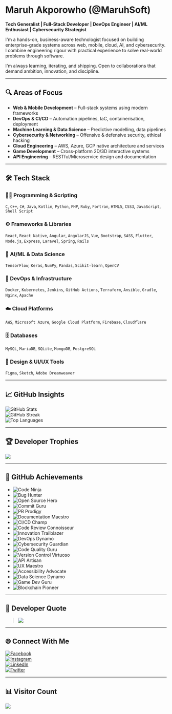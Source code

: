 # Maruh Akporowho (@MaruhSoft)

**Tech Generalist | Full-Stack Developer | DevOps Engineer | AI/ML Enthusiast | Cybersecurity Strategist**

I'm a hands-on, business-aware technologist focused on building enterprise-grade systems across web, mobile, cloud, AI, and cybersecurity. I combine engineering rigour with practical experience to solve real-world problems through software.

I'm always learning, iterating, and shipping. Open to collaborations that demand ambition, innovation, and discipline.

---

## 🔍 Areas of Focus

- **Web & Mobile Development** – Full-stack systems using modern frameworks  
- **DevOps & CI/CD** – Automation pipelines, IaC, containerisation, deployment  
- **Machine Learning & Data Science** – Predictive modelling, data pipelines  
- **Cybersecurity & Networking** – Offensive & defensive security, ethical hacking  
- **Cloud Engineering** – AWS, Azure, GCP native architecture and services  
- **Game Development** – Cross-platform 2D/3D interactive systems  
- **API Engineering** – RESTful/Microservice design and documentation  

---

## 🛠️ Tech Stack

### 👨‍💻 Programming & Scripting
`C`, `C++`, `C#`, `Java`, `Kotlin`, `Python`, `PHP`, `Ruby`, `Fortran`, `HTML5`, `CSS3`, `JavaScript`, `Shell Script`

### ⚙️ Frameworks & Libraries
`React`, `React Native`, `Angular`, `AngularJS`, `Vue`, `Bootstrap`, `SASS`, `Flutter`, `Node.js`, `Express`, `Laravel`, `Spring`, `Rails`

### 🧠 AI/ML & Data Science
`TensorFlow`, `Keras`, `NumPy`, `Pandas`, `Scikit-learn`, `OpenCV`

### 🧱 DevOps & Infrastructure
`Docker`, `Kubernetes`, `Jenkins`, `GitHub Actions`, `Terraform`, `Ansible`, `Gradle`, `Nginx`, `Apache`

### ☁️ Cloud Platforms
`AWS`, `Microsoft Azure`, `Google Cloud Platform`, `Firebase`, `Cloudflare`

### 🗄️ Databases
`MySQL`, `MariaDB`, `SQLite`, `MongoDB`, `PostgreSQL`

### 🎨 Design & UI/UX Tools
`Figma`, `Sketch`, `Adobe Dreamweaver`

---

## 📈 GitHub Insights

![GitHub Stats](https://github-readme-stats.vercel.app/api?username=MaruhSoft&theme=nightowl&hide_border=false&include_all_commits=true&count_private=true)  
![GitHub Streak](https://github-readme-streak-stats.herokuapp.com/?user=MaruhSoft&theme=nightowl&hide_border=false)  
![Top Languages](https://github-readme-stats.vercel.app/api/top-langs/?username=MaruhSoft&theme=nightowl&hide_border=false&include_all_commits=true&count_private=true&layout=compact)

---

## 🏆 Developer Trophies

![](https://github-profile-trophy.vercel.app/?username=MaruhSoft&theme=radical&no-frame=false&no-bg=false&margin-w=4)

---

## 🏅 GitHub Achievements

- ![Code Ninja](https://img.shields.io/badge/Award-Code%20Ninja-blue?style=flat-square)
- ![Bug Hunter](https://img.shields.io/badge/Award-Bug%20Hunter-red?style=flat-square)
- ![Open Source Hero](https://img.shields.io/badge/Award-Open%20Source%20Hero-green?style=flat-square)
- ![Commit Guru](https://img.shields.io/badge/Award-Commit%20Guru-orange?style=flat-square)
- ![PR Prodigy](https://img.shields.io/badge/Award-PR%20Prodigy-yellow?style=flat-square)
- ![Documentation Maestro](https://img.shields.io/badge/Award-Documentation%20Maestro-blueviolet?style=flat-square)
- ![CI/CD Champ](https://img.shields.io/badge/Award-CI%20Champ-critical?style=flat-square)
- ![Code Review Connoisseur](https://img.shields.io/badge/Award-Code%20Review%20Connoisseur-success?style=flat-square)
- ![Innovation Trailblazer](https://img.shields.io/badge/Award-Innovation%20Trailblazer-informational?style=flat-square)
- ![DevOps Dynamo](https://img.shields.io/badge/Award-DevOps%20Dynamo-important?style=flat-square)
- ![Cybersecurity Guardian](https://img.shields.io/badge/Award-Cybersecurity%20Guardian-lightgrey?style=flat-square)
- ![Code Quality Guru](https://img.shields.io/badge/Award-Code%20Quality%20Guru-yellowgreen?style=flat-square)
- ![Version Control Virtuoso](https://img.shields.io/badge/Award-Version%20Control%20Virtuoso-critical?style=flat-square)
- ![API Artisan](https://img.shields.io/badge/Award-API%20Artisan-blueviolet?style=flat-square)
- ![UX Maestro](https://img.shields.io/badge/Award-UX%20Maestro-success?style=flat-square)
- ![Accessibility Advocate](https://img.shields.io/badge/Award-Accessibility%20Advocate-informational?style=flat-square)
- ![Data Science Dynamo](https://img.shields.io/badge/Award-Data%20Science%20Dynamo-important?style=flat-square)
- ![Game Dev Guru](https://img.shields.io/badge/Award-Game%20Development%20Guru-lightgrey?style=flat-square)
- ![Blockchain Pioneer](https://img.shields.io/badge/Award-Blockchain%20Pioneer-yellowgreen?style=flat-square)

---

## 🧠 Developer Quote

> ![](https://quotes-github-readme.vercel.app/api?type=horizontal&theme=radical)

---

## 🌐 Connect With Me

[![Facebook](https://img.shields.io/badge/Facebook-%231877F2.svg?logo=Facebook&logoColor=white)](https://facebook.com/Akporowho.maruh)  
[![Instagram](https://img.shields.io/badge/Instagram-%23E4405F.svg?logo=Instagram&logoColor=white)](https://instagram.com/maruhsoftsolutions)  
[![LinkedIn](https://img.shields.io/badge/LinkedIn-%230077B5.svg?logo=linkedin&logoColor=white)](https://linkedin.com/in/maruh-akporowho-647159124)  
[![Twitter](https://img.shields.io/badge/Twitter-%231DA1F2.svg?logo=Twitter&logoColor=white)](https://twitter.com/MaruhSoft)

---

## 📊 Visitor Count

[![](https://visitcount.itsvg.in/api?id=MaruhSoft&icon=0&color=0)](https://visitcount.itsvg.in)
